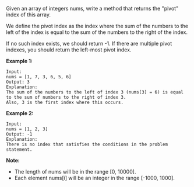 Given an array of integers nums, write a method that returns the "pivot" index of this array.

We define the pivot index as the index where the sum of the numbers to the left of the index is equal to the sum of the numbers to the right of the index.

If no such index exists, we should return -1. If there are multiple pivot indexes, you should return the left-most pivot index.

**Example 1:**
```
Input: 
nums = [1, 7, 3, 6, 5, 6]
Output: 3
Explanation: 
The sum of the numbers to the left of index 3 (nums[3] = 6) is equal to the sum of numbers to the right of index 3.
Also, 3 is the first index where this occurs.
```
**Example 2:**
```
Input: 
nums = [1, 2, 3]
Output: -1
Explanation: 
There is no index that satisfies the conditions in the problem statement.
```
**Note:**

* The length of nums will be in the range [0, 10000].
* Each element nums[i] will be an integer in the range [-1000, 1000].

